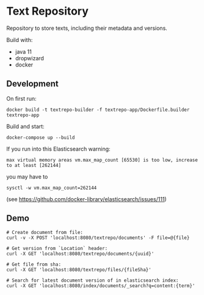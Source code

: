 # Text Repository

Repository to store texts, including their metadata and versions.

Build with:
- java 11
- dropwizard
- docker

## Development

On first run:
```
docker build -t textrepo-builder -f textrepo-app/Dockerfile.builder textrepo-app
```

Build and start:
```
docker-compose up --build
```

If you run into this Elasticsearch warning:
```
max virtual memory areas vm.max_map_count [65530] is too low, increase to at least [262144]
```

you may have to
```
sysctl -w vm.max_map_count=262144
```

(see https://github.com/docker-library/elasticsearch/issues/111)

## Demo
```
# Create document from file:
curl -v -X POST 'localhost:8080/textrepo/documents' -F file=@{file}

# Get version from `Location` header:
curl -X GET 'localhost:8080/textrepo/documents/{uuid}'

# Get file from sha:
curl -X GET 'localhost:8080/textrepo/files/{fileSha}'

# Search for latest document version of in elasticsearch index:
curl -X GET 'localhost:8080/index/documents/_search?q=content:{term}'
```
